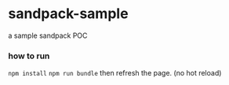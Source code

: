 # sandpack-sample
a sample sandpack POC

### how to run
`npm install`
`npm run bundle`
then refresh the page. (no hot reload)
